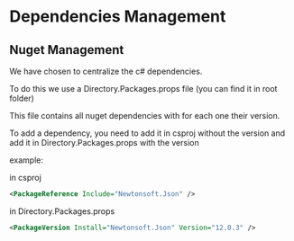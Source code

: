 # Dependencies Management

## Nuget Management

We have chosen to centralize the c# dependencies.

To do this we use a Directory.Packages.props file (you can find it in root folder)

This file contains all nuget dependencies with for each one their version.

To add a dependency, you need to add it in csproj without the version and add it in Directory.Packages.props with the version 

example: 

in csproj
```xml
<PackageReference Include="Newtonsoft.Json" />
```

in Directory.Packages.props
```xml
<PackageVersion Install="Newtonsoft.Json" Version="12.0.3" />
```
